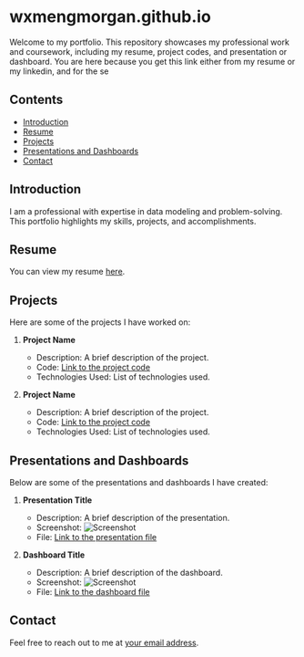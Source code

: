 # wxmengmorgan.github.io

Welcome to my portfolio. This repository showcases my professional work and coursework, including my resume, project codes, and presentation or dashboard.
You are here because you get this link either from my resume or my linkedin, and for the se

## Contents

- [Introduction](#introduction)
- [Resume](#resume)
- [Projects](#projects)
- [Presentations and Dashboards](#presentations-and-dashboards)
- [Contact](#contact)

## Introduction

I am a professional with expertise in data modeling and problem-solving. This portfolio highlights my skills, projects, and accomplishments.

## Resume

You can view my resume [here](path/to/your/resume.pdf).

## Projects

Here are some of the projects I have worked on:

1. **Project Name**
   - Description: A brief description of the project.
   - Code: [Link to the project code](path/to/project/code)
   - Technologies Used: List of technologies used.

2. **Project Name**
   - Description: A brief description of the project.
   - Code: [Link to the project code](path/to/project/code)
   - Technologies Used: List of technologies used.

## Presentations and Dashboards

Below are some of the presentations and dashboards I have created:

1. **Presentation Title**
   - Description: A brief description of the presentation.
   - Screenshot: ![Screenshot](path/to/screenshot.png)
   - File: [Link to the presentation file](path/to/presentation/file)

2. **Dashboard Title**
   - Description: A brief description of the dashboard.
   - Screenshot: ![Screenshot](path/to/screenshot.png)
   - File: [Link to the dashboard file](path/to/dashboard/file)

## Contact

Feel free to reach out to me at [your email address](mailto:your-email@example.com).
